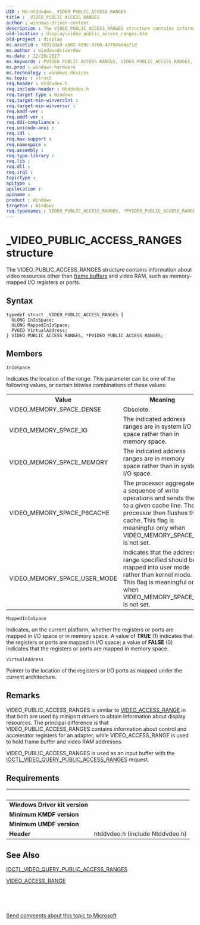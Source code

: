 ```yaml
---
UID : NS:ntddvdeo._VIDEO_PUBLIC_ACCESS_RANGES
title : _VIDEO_PUBLIC_ACCESS_RANGES
author : windows-driver-content
description : The VIDEO_PUBLIC_ACCESS_RANGES structure contains information about video resources other than frame buffers and video RAM, such as memory-mapped I/O registers or ports.
old-location : display\video_public_access_ranges.htm
old-project : display
ms.assetid : 78912da9-ab02-459c-97b0-477949d4a71d
ms.author : windowsdriverdev
ms.date : 12/29/2017
ms.keywords : PVIDEO_PUBLIC_ACCESS_RANGES, VIDEO_PUBLIC_ACCESS_RANGES, Video_Structs_5f4cdfd0-c59a-4568-9524-3f72416f7daf.xml, ntddvdeo/PVIDEO_PUBLIC_ACCESS_RANGES, _VIDEO_PUBLIC_ACCESS_RANGES, display.video_public_access_ranges, *PVIDEO_PUBLIC_ACCESS_RANGES, PVIDEO_PUBLIC_ACCESS_RANGES structure pointer [Display Devices], ntddvdeo/VIDEO_PUBLIC_ACCESS_RANGES, VIDEO_PUBLIC_ACCESS_RANGES structure [Display Devices]
ms.prod : windows-hardware
ms.technology : windows-devices
ms.topic : struct
req.header : ntddvdeo.h
req.include-header : Ntddvdeo.h
req.target-type : Windows
req.target-min-winverclnt : 
req.target-min-winversvr : 
req.kmdf-ver : 
req.umdf-ver : 
req.ddi-compliance : 
req.unicode-ansi : 
req.idl : 
req.max-support : 
req.namespace : 
req.assembly : 
req.type-library : 
req.lib : 
req.dll : 
req.irql : 
topictype : 
apitype : 
apilocation : 
apiname : 
product : Windows
targetos : Windows
req.typenames : VIDEO_PUBLIC_ACCESS_RANGES, *PVIDEO_PUBLIC_ACCESS_RANGES
---
```


# _VIDEO_PUBLIC_ACCESS_RANGES structure
The VIDEO_PUBLIC_ACCESS_RANGES structure contains information about video resources other than <a href="https://msdn.microsoft.com/f697e0db-1db0-4a81-94d8-0ca079885480">frame buffers</a> and video RAM, such as memory-mapped I/O registers or ports.

## Syntax
````
typedef struct _VIDEO_PUBLIC_ACCESS_RANGES {
  ULONG InIoSpace;
  ULONG MappedInIoSpace;
  PVOID VirtualAddress;
} VIDEO_PUBLIC_ACCESS_RANGES, *PVIDEO_PUBLIC_ACCESS_RANGES;
````

## Members


`InIoSpace`

Indicates the location of the range. This parameter can be one of the following values, or certain bitwise combinations of these values:
<table>
<tr>
<th>Value</th>
<th>Meaning</th>
</tr>
<tr>
<td>
VIDEO_MEMORY_SPACE_DENSE

</td>
<td>
Obsolete.

</td>
</tr>
<tr>
<td>
VIDEO_MEMORY_SPACE_IO

</td>
<td>
The indicated address ranges are in system I/O space rather than in memory space.

</td>
</tr>
<tr>
<td>
VIDEO_MEMORY_SPACE_MEMORY

</td>
<td>
The indicated address ranges are in memory space rather than in system I/O space. 

</td>
</tr>
<tr>
<td>
VIDEO_MEMORY_SPACE_P6CACHE

</td>
<td>
The processor aggregates a sequence of write operations and sends them to a given cache line. The processor then flushes the cache. This flag is meaningful only when VIDEO_MEMORY_SPACE_IO is not set.

</td>
</tr>
<tr>
<td>
VIDEO_MEMORY_SPACE_USER_MODE

</td>
<td>
Indicates that the address range specified should be mapped into user mode rather than kernel mode. This flag is meaningful only when VIDEO_MEMORY_SPACE_IO is not set.

</td>
</tr>
</table>

`MappedInIoSpace`

Indicates, on the current platform, whether the registers or ports are mapped in I/O space or in memory space. A value of <b>TRUE</b> (1) indicates that the registers or ports are mapped in I/O space; a value of <b>FALSE</b> (0) indicates that the registers or ports are mapped in memory space.

`VirtualAddress`

Pointer to the location of the registers or I/O ports as mapped under the current architecture.

## Remarks
VIDEO_PUBLIC_ACCESS_RANGES is similar to <a href="..\video\ns-video-_video_access_range.md">VIDEO_ACCESS_RANGE</a> in that both are used by miniport drivers to obtain information about display resources. The principal difference is that VIDEO_PUBLIC_ACCESS_RANGES contains information about control and accelerator registers for an adapter, while VIDEO_ACCESS_RANGE is used to hold frame buffer and video RAM addresses.

VIDEO_PUBLIC_ACCESS_RANGES is used as an input buffer with the <a href="..\ntddvdeo\ni-ntddvdeo-ioctl_video_query_public_access_ranges.md">IOCTL_VIDEO_QUERY_PUBLIC_ACCESS_RANGES</a> request.

## Requirements
| &nbsp; | &nbsp; |
| ---- |:---- |
| **Windows Driver kit version** |  |
| **Minimum KMDF version** |  |
| **Minimum UMDF version** |  |
| **Header** | ntddvdeo.h (include Ntddvdeo.h) |

## See Also

<a href="..\ntddvdeo\ni-ntddvdeo-ioctl_video_query_public_access_ranges.md">IOCTL_VIDEO_QUERY_PUBLIC_ACCESS_RANGES</a>

<a href="..\video\ns-video-_video_access_range.md">VIDEO_ACCESS_RANGE</a>

 

 

<a href="mailto:wsddocfb@microsoft.com?subject=Documentation%20feedback [display\display]:%20VIDEO_PUBLIC_ACCESS_RANGES structure%20 RELEASE:%20(12/29/2017)&amp;body=%0A%0APRIVACY STATEMENT%0A%0AWe use your feedback to improve the documentation. We don't use your email address for any other purpose, and we'll remove your email address from our system after the issue that you're reporting is fixed. While we're working to fix this issue, we might send you an email message to ask for more info. Later, we might also send you an email message to let you know that we've addressed your feedback.%0A%0AFor more info about Microsoft's privacy policy, see http://privacy.microsoft.com/en-us/default.aspx." title="Send comments about this topic to Microsoft">Send comments about this topic to Microsoft</a>